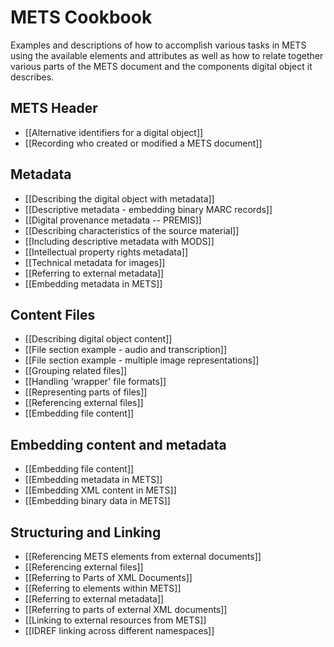 # METS Cookbook

Examples and descriptions of how to accomplish various tasks in METS using the available elements and attributes as well as how to relate together various parts of the METS document and the components digital object it describes.

## METS Header
* [[Alternative identifiers for a digital object]]
* [[Recording who created or modified a METS document]]
## Metadata
* [[Describing the digital object with metadata]]
* [[Descriptive metadata - embedding binary MARC records]]
* [[Digital provenance metadata -- PREMIS]]
* [[Describing characteristics of the source material]]
* [[Including descriptive metadata with MODS]]
* [[Intellectual property rights metadata]]
* [[Technical metadata for images]]
* [[Referring to external metadata]]
* [[Embedding metadata in METS]]
## Content Files
* [[Describing digital object content]]
* [[File section example - audio and transcription]]
* [[File section example - multiple image representations]]
* [[Grouping related files]]
* [[Handling 'wrapper' file formats]]
* [[Representing parts of files]]
* [[Referencing external files]]
* [[Embedding file content]]
## Embedding content and metadata
* [[Embedding file content]]
* [[Embedding metadata in METS]]
* [[Embedding XML content in METS]]
* [[Embedding binary data in METS]]
## Structuring and Linking
* [[Referencing METS elements from external documents]]
* [[Referencing external files]]
* [[Referring to Parts of XML Documents]]
* [[Referring to elements within METS]]
* [[Referring to external metadata]]
* [[Referring to parts of external XML documents]]
* [[Linking to external resources from METS]]
* [[IDREF linking across different namespaces]]
